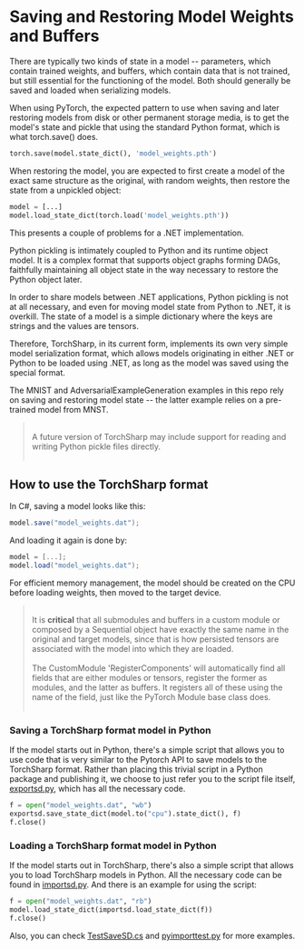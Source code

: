 # Saving and Restoring Model Weights and Buffers

There are typically two kinds of state in a model -- parameters, which contain trained weights, and buffers, which contain data that is not trained, but still essential for the functioning of the model. Both should generally be saved and loaded when serializing models.

When using PyTorch, the expected pattern to use when saving and later restoring models from disk or other permanent storage media, is to get the model's state and pickle that using the standard Python format, which is what torch.save() does.

```Python
torch.save(model.state_dict(), 'model_weights.pth')
```

When restoring the model, you are expected to first create a model of the exact same structure as the original, with random weights, then restore the state from a unpickled object:

```Python
model = [...]
model.load_state_dict(torch.load('model_weights.pth'))
```

This presents a couple of problems for a .NET implementation. 

Python pickling is intimately coupled to Python and its runtime object model. It is a complex format that supports object graphs forming DAGs, faithfully maintaining all object state in the way necessary to restore the Python object later.

In order to share models between .NET applications, Python pickling is not at all necessary, and even for moving model state from Python to .NET, it is overkill. The state of a model is a simple dictionary where the keys are strings and the values are tensors.

Therefore, TorchSharp, in its current form, implements its own very simple model serialization format, which allows models originating in either .NET or Python to be loaded using .NET, as long as the model was saved using the special format.

The MNIST and AdversarialExampleGeneration examples in this repo rely on saving and restoring model state -- the latter example relies on a pre-trained model from MNST.

><br/>A future version of TorchSharp may include support for reading and writing Python pickle files directly.<br/><br/>

## How to use the TorchSharp format

In C#, saving a model looks like this:

```C#
model.save("model_weights.dat");
```

And loading it again is done by:

```C#
model = [...];
model.load("model_weights.dat");
```

For efficient memory management, the model should be created on the CPU before loading weights, then moved to the target device. 

><br/>It is __critical__ that all submodules and buffers in a custom module or composed by a Sequential object have exactly the same name in the original and target models, since that is how persisted tensors are associated with the model into which they are loaded.<br/><br/>The CustomModule 'RegisterComponents' will automatically find all fields that are either modules or tensors, register the former as modules, and the latter as buffers. It registers all of these using the name of the field, just like the PyTorch Module base class does.<br/><br/>

### Saving a TorchSharp format model in Python

If the model starts out in Python, there's a simple script that allows you to use code that is very similar to the Pytorch API to save models to the TorchSharp format. Rather than placing this trivial script in a Python package and publishing it, we choose to just refer you to the script file itself, [exportsd.py](../../src/Python/exportsd.py), which has all the necessary code.

```Python
f = open("model_weights.dat", "wb")
exportsd.save_state_dict(model.to("cpu").state_dict(), f)
f.close()
```

### Loading a TorchSharp format model in Python

If the model starts out in TorchSharp, there's also a simple script that allows you to load TorchSharp models in Python. All the necessary code can be found in [importsd.py](../../src/Python/importsd.py). And there is an example for using the script:

```Python
f = open("model_weights.dat", "rb")
model.load_state_dict(importsd.load_state_dict(f))
f.close()
```

Also, you can check [TestSaveSD.cs](../../test/TorchSharpTest/TestSaveSD.cs) and [pyimporttest.py](../../test/TorchSharpTest/pyimporttest.py) for more examples.

